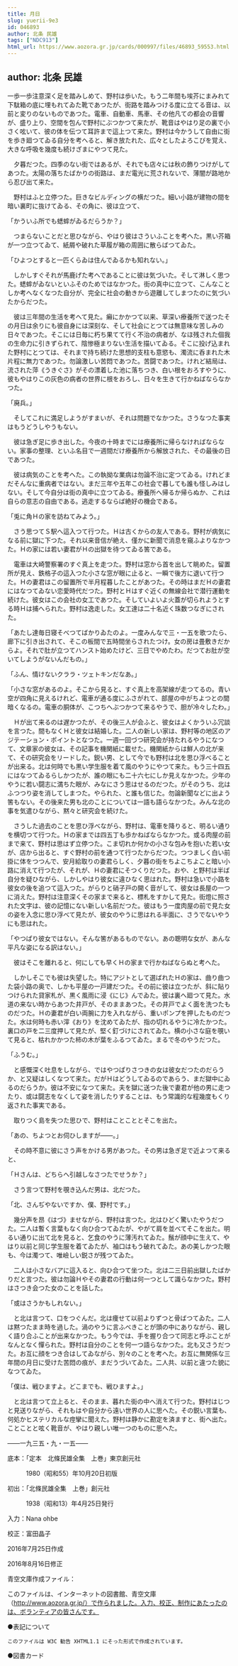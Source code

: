 ```yaml
---
title: 月日
slug: yuerii-9e3
id: 046893
author: 北条 民雄
tags: ["NDC913"]
html_url: https://www.aozora.gr.jp/cards/000997/files/46893_59553.html
---
```


## author: 北条 民雄

一歩一歩注意深く足を踏みしめて、野村は歩いた。もう二年間も埃芥にまみれて下駄箱の底に埋もれてゐた靴であつたが、街路を踏みつける度に立てる音は、以前と変りのないものであつた。電車、自動車、馬車、その他凡ての都会の音響が、盛り上り、空間を包んで野村にぶつかつて来たが、靴音はやはり足の裏で小さく呟いて、彼の体を伝つて耳許まで這上つて来た。野村は今かうして自由に街を歩き廻つてゐる自分を考へると、解き放たれた、広々としたよろこびを覚え、大きな呼吸を幾度も続けざまにやつて見た。

　夕暮だつた。四季のない街ではあるが、それでも店々には秋の飾りつけがしてあつた。太陽の落ちたばかりの街路は、まだ電光に荒されないで、薄闇が路地から忍び出て来た。

　野村はふと立停つた。巨きなビルディングの横だつた。細い小路が建物の間を暗い裏町に抜けてゐる、その角に、彼は立つて、

「かういふ所でも蟋蟀がゐるだらうか？」

　つまらないことだと思ひながら、やはり彼はさういふことを考へた。黒い芥箱が一つ立つてゐて、紙屑や破れた草履が箱の周囲に散らばつてゐた。

「ひよつとすると一匹くらゐは住んでゐるかも知れない。」

　しかしすぐそれが馬鹿げた考へであることに彼は気づいた。そして淋しく思つた。蟋蟀がゐないといふそのためではなかつた。街の真中に立つて、こんなことしか考へなくなつた自分が、完全に社会の動きから遊離してしまつたのに気づいたからだつた。

　彼は三年間の生活を考へて見た。癩にかかつて以来、草深い療養所で送つたその月日は余りにも彼自身には深刻な、そして社会にとつては無意味な苦しみの日々であつた。そこには日毎に朽ち果てて行く不治の病者が、なほ残された個我の生命力に引きずられて、陰惨極まりない生活を描いてゐる。そこに投げ込まれた野村にとつては、それまで持ち続けた思想的支柱も意慾も、濁流に呑まれた木片程に無力であつた。勿論激しい苦悶であつた。苦闘であつた。けれど結局は、流された萍《うきぐさ》がその漂着した池に落ちつき、白い根をおろすやうに、彼もやはりこの灰色の病者の世界に根をおろし、日々を生きて行かねばならなかつた。

「廃兵。」

　そしてこれに満足しようがすまいが、それは問題でなかつた。さうなつた事実はもうどうしやうもない。

　彼は急ぎ足に歩き出した。今夜の十時までには療養所に帰らなければならない。家事の整理、といふ名目で一週間だけ療養所から解放された、その最後の日であつた。

　彼は病気のことを考へた。この執拗な業病は勿論不治に定つてゐる。けれどまだそんなに重病者ではない。まだ三年や五年この社会で暮しても誰も怪しみはしない。そして今自分は街の真中に立つてゐる。療養所へ帰るか帰らぬか、これは自らの意志の自由である。逃走するならば絶好の機会である。

「兎に角Ｈの家を訪ねてみよう。」

　さう思つてＳ駅へ這入つて行つた。Ｈは古くからの友人である。野村が病気になる前に獄に下つた。それ以来音信が絶え、僅かに新聞で消息を窺ふよりなかつた。Ｈの家には若い妻君がＨの出獄を待つてゐる筈である。

　電車は大崎警察署のすぐ真上を走つた。野村は窓から首を出して眺めた。留置所が見え、鉄格子の這入つた小さな窓が眼に止ると、一瞬で後方に退いて行つた。Ｈの妻君はこの留置所で半月程暮したことがあつた。その時はまだＨの妻君にはなつてゐない恋愛時代だつた。野村とＨはすぐ近くの無線会社で潜行運動を続けた。彼女はこの会社の女工であつた。そしていよいよ火蓋が切られようとする時Ｈは捕へられた。野村は逸走した。女工達は二十名近く珠数つなぎにされた。

「あたし達毎日寝そべつてばかりゐたのよ。一度みんなで三・一五を歌つたら、廊下に引き出されて、そこの板間で五時間坐らされたつけ。女の房は畳敷きだからよ。それで肚が立つてハンスト始めたけど、三日でやめたわ。だつてお肚が空いてしようがないんだもの。」

「ふん、情けないクララ・ツェトキンだなあ。」

「小さな窓があるのよ。そこから見ると、すぐ真上を高架線が走つてるの。青い空が四角に見えるけれど、電車が通る度にふさがれて、部屋の中がちよつとの間暗くなるの。電車の胴体が、こつちへぶつかつて来るやうで、胆が冷々したわ。」

　Ｈが出て来るのは遅かつたが、その後三人が会ふと、彼女はよくかういふ冗談を言つた。間もなくＨと彼女は結婚した。二人の新しい家は、野村等の地区のアジテーション・ポイントとなつた。一週一回づつ研究会が持たれるやうになつて、文章家の彼女は、その記事を機関紙に載せた。機関紙からは鮮人の北が来て、その研究会をリードした。鋭い男、として今でも野村は北を思ひ浮べることが出来る。北は何時でも黒い学生服を着て風のやうにやつて来た。もう三十四五にはなつてゐるらしかつたが、誰の眼にも二十六七にしか見えなかつた。少年のやうに若い闘志に満ちた眼が、みなにさう思はせるのだつた。がそのうち、北はふつつり姿を消してしまつた。やられた、と誰も信じた。勿論新聞などに出よう筈もない。その後来た男も北のことについては一語も語らなかつた。みんな北の事を気遣ひながら、黙々と研究会を続けた。

　さうした過去のことを思ひ浮べながら、野村は、電車を降りると、明るい通りを横切つて行つた。Ｈの家までは四五丁も歩かねばならなかつた。或る肉屋の前まで来て、野村は思はず立停つた。こま切れか何かの小さな包みを抱いた若い女が、店から出ると、すぐ野村の前を通つて行つたからだつた。つつましく白い前掛に体をつつんで、安月給取りの妻君らしく、夕暮の街をちよこちよこと暗い小路に消えて行つたが、それが、Ｈの妻君にそつくりだつた。おや、と野村は半ば自分を疑ひながら、しかしやはり彼女に違ひなく思はれた。野村は急いで小路を彼女の後を追つて這入つた。がらりと硝子戸の開く音がして、彼女は長屋の一つに消えた。野村は注意深くその家まで来ると、標札をすかして見た。街燈に照された文字は、彼の記憶にない新しい名前だつた。彼はもう一度肉屋の前で見た女の姿を入念に思ひ浮べて見たが、彼女のやうに思はれる半面に、さうでないやうにも思はれた。

「やつぱり彼女ではない。そんな筈があるものでない。あの聰明な女が、あんな平凡な姿になる訳はない。」

　彼はそこを離れると、何にしても早くＨの家まで行かねばならぬと考へた。

　しかしそこでも彼は失望した。特にアジトとして選ばれたＨの家は、曲り曲つた袋小路の奥で、しかも平屋の一戸建だつた。その前に彼は立つたが、斜に貼りつけられた貸家札が、黒く風雨に浸《にじ》んでゐた。彼は裏へ廻つて見た。水道の来ない時からあつた井戸が、そのままあつた。その井戸でよく面を洗つたものだつた。Ｈの妻君が白い両腕に力を入れながら、重いポンプを押したものだつた。水は何時も赤い滓《おり》を沈めてゐたが、指の切れるやうに冷たかつた。裏口の戸を二三度押して見たが、堅く釘づけにされてゐた。横の小さな庭を覗いて見ると、枯れかかつた柿の木が葉をふるつてゐた。まるで冬のやうだつた。

「ふうむ。」

　と感慨深く吐息をしながら、ではやつぱりさつきの女は彼女だつたのだらうか、と又疑はしくなつて来た。だがＨはどうしてゐるのであらう、まだ獄中にゐるのだらうか。彼は不安になつて来た。夫を獄に送つた後で妻君が他の男に走つたり、或は闘志をなくして姿を消したりすることは、もう常識的な程幾度もくり返された事実である。

　取りつく島を失つた思ひで、野村はことこととそこを出た。

「あの、ちよつとお伺ひしますが――。」

　その時不意に彼にさう声をかける男があつた。その男は急ぎ足で近よつて来ると、

「Ｈさんは、どちらへ引越しなさつたでせうか？」

　さう言つて野村を覗き込んだ男は、北だつた。

「北、さんぢやないですか、僕、野村です。」

　幾分声を昂《はづ》ませながら、野村は言つた。北はひどく驚いたやうだつた。二人は暫く言葉もなく向ひ合つてゐたが、やがて肩を並べてそこを出た。明るい通りに出て北を見ると、乞食のやうに薄汚れてゐた。鬚が顔中に生えて、やはり以前と同じ学生服を着てゐたが、袖口はもう破れてゐた。あの美しかつた眼も、今は濁つて、唯嶮しい鋭さが残つてゐた。

　二人は小さなバアに這入ると、向ひ合つて坐つた。北は二三日前出獄したばかりだと言つた。彼は勿論Ｈやその妻君の行動は何一つとして識らなかつた。野村はさつき会つた女のことを話した。

「或はさうかもしれない。」

　と北は言つて、口をつぐんだ。北は痩せて以前よりずつと骨ばつてゐた。二人は黙つたまま時を過した。渦のやうに言ふべきことが頭の中にありながら、親しく語り合ふことが出来なかつた。もう今では、手を握り合つて同志と呼ぶことがなんとなく憚られた。野村は自分のことを何一つ語らなかつた。北も又さうだつた。お互に顔をつき合はしてゐながら、別々のことを考へた。お互に無関係な三年間の月日に受けた苦悶の痕が、まだうづいてゐた。二人共、以前と違つた貌になつてゐた。

「僕は、戦ひますよ。どこまでも、戦ひますよ。」

　と北は言つて立上ると、そのまま、暮れた街の中へ消えて行つた。野村はじつと見送りながら、それもはや自分から遠い世界の人に思へた。その鋭い言葉も、何処かヒステリカルな痙攣に聞えた。野村は静かに勘定を済ますと、街へ出た。ことことと呟く靴音が、やはり親しい唯一つのものに思へた。

――一九三五・九・一五――













底本：「定本　北條民雄全集　上巻」東京創元社

　　　1980（昭和55）年10月20日初版

初出：「北條民雄全集　上巻」創元社

　　　1938（昭和13）年4月25日発行

入力：Nana ohbe

校正：富田晶子

2016年7月25日作成

2016年8月16日修正

青空文庫作成ファイル：

このファイルは、インターネットの図書館、青空文庫（http://www.aozora.gr.jp/）で作られました。入力、校正、制作にあたったのは、ボランティアの皆さんです。











●表記について


	このファイルは W3C 勧告 XHTML1.1 にそった形式で作成されています。







●図書カード